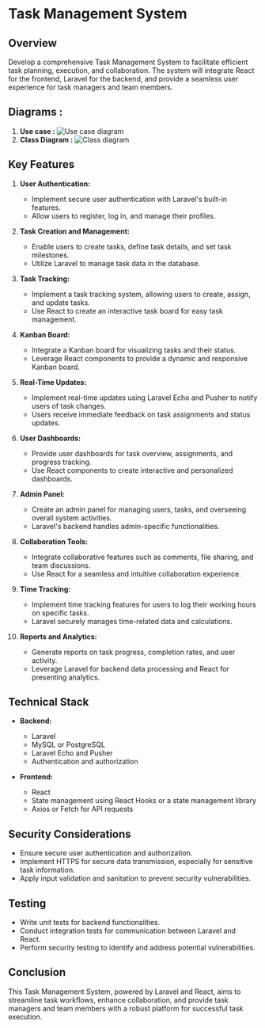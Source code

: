 # Task Management System

## Overview

Develop a comprehensive Task Management System to facilitate efficient task planning, execution, and collaboration. The system will integrate React for the frontend, Laravel for the backend, and provide a seamless user experience for task managers and team members.


## Diagrams :

1. **Use case :**
![Use case diagram](https://ibb.co/G9M684k)
2. **Class Diagram :**
![Class diagram](https://ibb.co/z80g5y4)
## Key Features

1. **User Authentication:**
   - Implement secure user authentication with Laravel's built-in features.
   - Allow users to register, log in, and manage their profiles.

2. **Task Creation and Management:**
   - Enable users to create tasks, define task details, and set task milestones.
   - Utilize Laravel to manage task data in the database.

3. **Task Tracking:**
   - Implement a task tracking system, allowing users to create, assign, and update tasks.
   - Use React to create an interactive task board for easy task management.

4. **Kanban Board:**
   - Integrate a Kanban board for visualizing tasks and their status.
   - Leverage React components to provide a dynamic and responsive Kanban board.

5. **Real-Time Updates:**
   - Implement real-time updates using Laravel Echo and Pusher to notify users of task changes.
   - Users receive immediate feedback on task assignments and status updates.

6. **User Dashboards:**
   - Provide user dashboards for task overview, assignments, and progress tracking.
   - Use React components to create interactive and personalized dashboards.

7. **Admin Panel:**
   - Create an admin panel for managing users, tasks, and overseeing overall system activities.
   - Laravel's backend handles admin-specific functionalities.

8. **Collaboration Tools:**
   - Integrate collaborative features such as comments, file sharing, and team discussions.
   - Use React for a seamless and intuitive collaboration experience.

9. **Time Tracking:**
   - Implement time tracking features for users to log their working hours on specific tasks.
   - Laravel securely manages time-related data and calculations.

10. **Reports and Analytics:**
    - Generate reports on task progress, completion rates, and user activity.
    - Leverage Laravel for backend data processing and React for presenting analytics.

## Technical Stack

- **Backend:**
  - Laravel
  - MySQL or PostgreSQL
  - Laravel Echo and Pusher
  - Authentication and authorization

- **Frontend:**
  - React
  - State management using React Hooks or a state management library
  - Axios or Fetch for API requests

## Security Considerations

- Ensure secure user authentication and authorization.
- Implement HTTPS for secure data transmission, especially for sensitive task information.
- Apply input validation and sanitation to prevent security vulnerabilities.

## Testing

- Write unit tests for backend functionalities.
- Conduct integration tests for communication between Laravel and React.
- Perform security testing to identify and address potential vulnerabilities.

## Conclusion

This Task Management System, powered by Laravel and React, aims to streamline task workflows, enhance collaboration, and provide task managers and team members with a robust platform for successful task execution.
